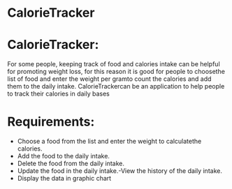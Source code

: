 # CalorieTracker

# CalorieTracker:
For some people, keeping track of food and calories intake can be helpful for promoting weight loss, 
for this reason it is good for people to choosethe list of food and enter the weight per gramto count the calories and add them to the daily intake.
CalorieTrackercan be an application to help people to track their calories in daily bases
# Requirements:
- Choose a food from the list and enter the weight to calculatethe calories.
- Add the food to the daily intake.
- Delete the food from the daily intake.
- Update the food in the daily intake.-View the history of the daily intake.
- Display the data in graphic chart
